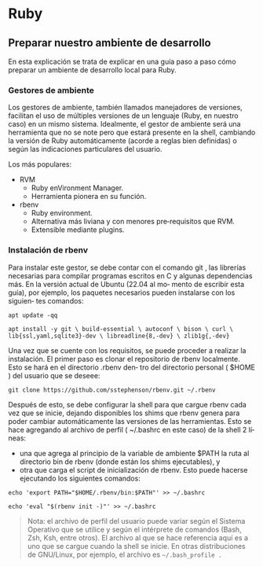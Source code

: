 # Ruby

## Preparar nuestro ambiente de desarrollo

En esta explicación se trata de explicar en una guía paso a paso cómo preparar un ambiente de desarrollo local para Ruby.

### Gestores de ambiente

Los gestores de ambiente, también llamados manejadores de versiones, facilitan el uso de múltiples
versiones de un lenguaje (Ruby, en nuestro caso) en un mismo sistema.
Idealmente, el gestor de ambiente será una herramienta que no se note pero que estará presente en
la shell, cambiando la versión de Ruby automáticamente (acorde a reglas bien definidas) o según las
indicaciones particulares del usuario.

Los más populares:
* RVM
    * Ruby enVironment Manager.
    * Herramienta pionera en su función.
* rbenv
    * Ruby environment.
    * Alternativa más liviana y con menores pre‐requisitos que RVM.
    * Extensible mediante plugins.


### Instalación de rbenv

Para instalar este gestor, se debe contar con el comando git , las librerías necesarias para compilar
programas escritos en C y algunas dependencias más. En la versión actual de Ubuntu (22.04 al mo‐
mento de escribir esta guía), por ejemplo, los paquetes necesarios pueden instalarse con los siguien‐
tes comandos:

```
apt update -qq
```
```
apt install -y git \ build-essential \ autoconf \ bison \ curl \ lib{ssl,yaml,sqlite3}-dev \ libreadline{8,-dev} \ zlib1g{,-dev}
```

Una vez que se cuente con los requisitos, se puede proceder a realizar la instalación.
El primer paso es clonar el repositorio de rbenv localmente. Esto se hará en el directorio .rbenv den‐
tro del directorio personal ( $HOME ) del usuario que se deseee:

```
git clone https://github.com/sstephenson/rbenv.git ~/.rbenv
```

Después de esto, se debe configurar la shell para que cargue rbenv cada vez que se inicie, dejando
disponibles los shims que rbenv genera para poder cambiar automáticamente las versiones de las
herramientas. Esto se hace agregando al archivo de perfil ( ~/.bashrc en este caso) de la shell 2 lí‐
neas:
* una que agrega al principio de la variable de ambiente $PATH la ruta al directorio bin de rbenv
(donde están los shims ejecutables), y
* otra que carga el script de inicialización de rbenv.
Esto puede hacerse ejecutando los siguientes comandos:

```
echo 'export PATH="$HOME/.rbenv/bin:$PATH"' >> ~/.bashrc
```
```
echo 'eval "$(rbenv init -)"' >> ~/.bashrc
```

> Nota: el archivo de perfil del usuario puede variar según el Sistema Operativo que se utilice y
según el intérprete de comandos (Bash, Zsh, Ksh, entre otros). El archivo al que se hace referencia
aquí es a uno que se cargue cuando la shell se inicie. En otras distribuciones de GNU/Linux, por
ejemplo, el archivo es `~/.bash_profile .`